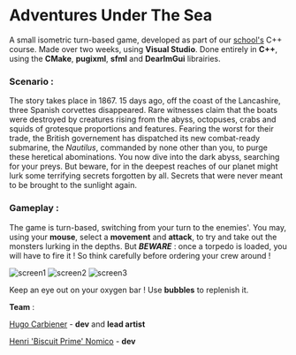 # Adventures Under The Sea

A small isometric turn-based game, developed as part of our <a href="https://www.telecom-sudparis.eu/">school's</a> C++ course.
Made over two weeks, using **Visual Studio**. Done entirely in **C++**, using the **CMake**, **pugixml**, **sfml** and **DearImGui** librairies.

### Scenario :
The story takes place in 1867. 15 days ago, off the coast of the Lancashire, three Spanish corvettes disappeared. Rare witnesses claim that the boats were destroyed by creatures rising from the abyss, octopuses, crabs and squids of grotesque proportions and features. Fearing the worst for their trade, the British governement has dispatched its new combat-ready submarine, the _Nautilus_, commanded by none other than you, to purge these heretical abominations. You now dive into the dark abyss, searching for your preys. But beware, for in the deepest reaches of our planet might lurk some terrifying secrets forgotten by all. Secrets that were never meant to be brought to the sunlight again.

### Gameplay :

The game is turn-based, switching from your turn to the enemies'. You may, using your **mouse**, select a **movement** and **attack**, to try and take out the monsters lurking in the depths. But ***BEWARE*** : once a torpedo is loaded, you will have to fire it ! So think carefully before ordering your crew around !

![screen1](https://cdn.discordapp.com/attachments/978315547496292392/986609138794655835/unknown.png)
![screen2](https://cdn.discordapp.com/attachments/978315547496292392/986609138794655835/unknown.png)
![screen3](https://cdn.discordapp.com/attachments/978315547496292392/986609517863256064/unknown.png)

Keep an eye out on your oxygen bar ! Use **bubbles** to replenish it.

__Team__ :

<a href="https://github.com/Hugo-Carbiener">Hugo Carbiener</a> - **dev** and **lead artist**

<a href="https://github.com/BiscuitPrime">Henri 'Biscuit Prime' Nomico</a> - **dev**
